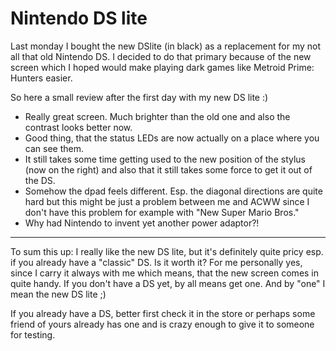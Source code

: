 # Nintendo DS lite

Last monday I bought the new DSlite (in black) as a replacement for my not all that old Nintendo DS. I decided to do that primary because of the new screen which I hoped would make playing dark games like Metroid Prime: Hunters easier. 

So here a small review after the first day with my new DS lite :)

* Really great screen. Much brighter than the old one and also the contrast looks better now.
* Good thing, that the status LEDs are now actually on a place where you can see them.
* It still takes some time getting used to the new position of the stylus (now on the right) and also that it still takes some force to get it out of the DS.
* Somehow the dpad feels different. Esp. the diagonal directions are quite hard but this might be just a problem between me and ACWW since I don't have this problem for example with "New Super Mario Bros."
* Why had Nintendo to invent yet another power adaptor?!



-------------------------------



To sum this up: I really like the new DS lite, but it's definitely quite pricy esp. if you already have a "classic" DS. Is it worth it? For me personally yes, since I carry it always with me which means, that the new screen comes in quite handy. If you don't have a DS yet, by all means get one. And by "one" I mean the new DS lite ;) 

If you already have a DS, better first check it in the store or perhaps some friend of yours already has one and is crazy enough to give it to someone for testing.